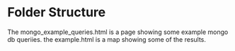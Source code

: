 # Folder Structure 

The mongo_example_queries.html is a page showing some example mongo db queriies. the example.html is a map showing some of the results.